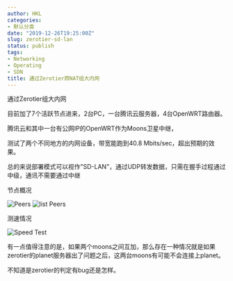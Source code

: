 ```yaml
---
author: HKL
categories:
- 默认分类
date: "2019-12-26T19:25:00Z"
slug: zerotier-sd-lan
status: publish
tags:
- Networking
- Operating
- SDN
title: 通过Zerotier跨NAT组大内网
---
```


通过Zerotier组大内网

目前加了7个活跃节点进来，2台PC，一台腾讯云服务器，4台OpenWRT路由器。

腾讯云和其中一台有公网IP的OpenWRT作为Moons卫星中继，

测试了两个不同地方的内网设备，带宽能跑到40.8 Mbits/sec，超出预期的效果。

<!--more-->

总的来说部署模式可以视作"SD-LAN"，通过UDP转发数据，只需在握手过程通过中级，通讯不需要通过中继

节点概况

![Peers][1]
![list Peers][3]

测速情况

![Speed Test][2]

有一点值得注意的是，如果两个moons之间互加，那么存在一种情况就是如果zerotier的planet服务器出了问题之后，这两台moons有可能不会连接上planet。

不知道是zerotier的判定有bug还是怎样。




  [1]: https://cdn.jsdelivr.net/gh/hiplon/blog-photo/2019/12/tfgyd8vtxs.png
  [2]: https://cdn.jsdelivr.net/gh/hiplon/blog-photo/2019/12/lxn2arwbs.png
  [3]: https://cdn.jsdelivr.net/gh/hiplon/blog-photo/2019/12/kw909wgsup.png
